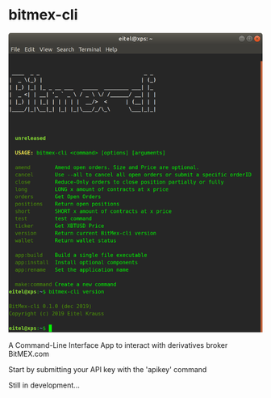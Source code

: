 # bitmex-cli

![Screenshot](comms/screenshot1.png)

A Command-Line Interface App to interact with derivatives broker BitMEX.com

Start by submitting your API key with the 'apikey' command

Still in development...
